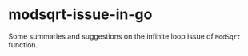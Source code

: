# modsqrt-issue-in-go
Some summaries and suggestions on the infinite loop issue of `ModSqrt` function.
